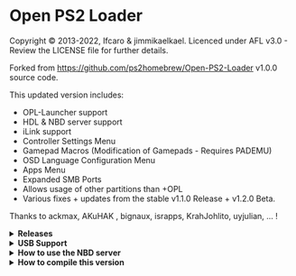 # Open PS2 Loader

Copyright © 2013-2022, Ifcaro & jimmikaelkael.
Licenced under AFL v3.0 - Review the LICENSE file for further details.

Forked from https://github.com/ps2homebrew/Open-PS2-Loader v1.0.0 source code.

This updated version includes:
- OPL-Launcher support
- HDL & NBD server support
- iLink support
- Controller Settings Menu
- Gamepad Macros (Modification of Gamepads - Requires PADEMU)
- OSD Language Configuration Menu
- Apps Menu
- Expanded SMB Ports
- Allows usage of other partitions than +OPL
- Various fixes + updates from the stable v1.1.0 Release + v1.2.0 Beta.

Thanks to ackmax, AKuHAK , bignaux, israpps, KrahJohlito, uyjulian, ... !

<details>
  <summary> <b> Releases </b> </summary>
<p>

When you download and extract the latest Open PS2 Loader from this repo, you will receive 5 variants:

| Variant | File Name | Description |
| --------- | ----------- | ----------- |
| `Release` | OPNPS2LD.ELF | Regular OPL release with GSM. |
| `ALL` | OPNPS2LD-ALL.ELF | OPL with GSM and all the features below. |
| `IGS` | OPNPS2LD-IGS.ELF | OPL with In-Game Screenshot feature. |
| `PADEMU` | OPNPS2LD-PADEMU.ELF | OPL with Pad emulation for DS3 & DS4. |
| `RTL` | OPNPS2LD-RTL.ELF | OPL with the right to left language support. |

- You can also compile you own variant, see "How to compile this version".

</p>
</details>

<details>
  <summary> <b> USB Support </b> </summary>
<p>

- USB drives must be formatted in FAT32 (MBR)
- You can format large drives in FAT32 with http://ridgecrop.co.uk/index.htm?guiformat.htm
- USBUtil is the recommended tool to install a game on USB drives, it can split games over 4GB. </br> You can get it here: https://www.psx-place.com/threads/usbutil-by-iseko.19048/

</p>
</details>

<details>
  <summary> <b> How to use the NBD server </b> </summary>
<p>

- To connect to the NBD server you will first need an NBD client and driver on your PC.
- The Ceph MSI installer bundles a signed version of the WNBD driver. </br> It can be downloaded from here: https://cloudbase.it/ceph-for-windows/
- Install the client and reboot.
- Open CMD as administrator and run: </br> ```wnbd-client.exe map hdd1 SERVER_IP``` <- Shown in OPL when NBD server started.
- You can now install games with hdl_dump like: </br> ```hdl_dump inject_dvd hdd1: "GAME_TITLE" "ISO_FILE" "BLUS_123.45" *u4```
- Unfortunately, this process can take up to 1-2 hours depending on game size.
- If you want to disconnect, open CMD as administrator and run: </br> ```wnbd-client.exe unmap hdd1```

</p>
</details>

<details>
  <summary> <b> How to compile this version </b> </summary>
<p>

- Requires setup of old PS2SDK
- Add usbd_mini.irx from newer SDK to /usr/local/ps2dev/ps2sdk/iop/irx

#### Compile all variants
```make all-variants```
#### Compile with Right-To-Left (RTL) language support
```make RTL=1```
#### Compile with In Game Screenshot (IGS)
```make IGS=1```
#### Compile with Pad Emulator (PADEMU)
```make PADEMU=1```
#### Compile and compress elf with ps2-packer
```make NOT_PACKED=0```
#### Compile uncompressed elf
```make```

</p>
</details>
